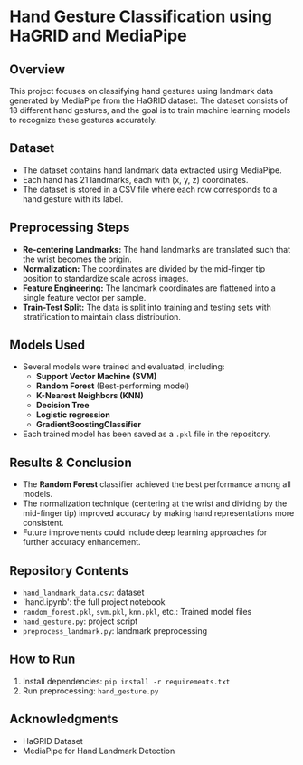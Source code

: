 # Hand Gesture Classification using HaGRID and MediaPipe

## Overview
This project focuses on classifying hand gestures using landmark data generated by MediaPipe from the HaGRID dataset. The dataset consists of 18 different hand gestures, and the goal is to train machine learning models to recognize these gestures accurately.

## Dataset
- The dataset contains hand landmark data extracted using MediaPipe.
- Each hand has 21 landmarks, each with (x, y, z) coordinates.
- The dataset is stored in a CSV file where each row corresponds to a hand gesture with its label.

## Preprocessing Steps
- **Re-centering Landmarks:** The hand landmarks are translated such that the wrist becomes the origin.
- **Normalization:** The coordinates are divided by the mid-finger tip position to standardize scale across images.
- **Feature Engineering:** The landmark coordinates are flattened into a single feature vector per sample.
- **Train-Test Split:** The data is split into training and testing sets with stratification to maintain class distribution.

## Models Used
- Several models were trained and evaluated, including:
  - **Support Vector Machine (SVM)**
  - **Random Forest** (Best-performing model)
  - **K-Nearest Neighbors (KNN)**
  - **Decision Tree**
  - **Logistic regression**
  - **GradientBoostingClassifier**
- Each trained model has been saved as a `.pkl` file in the repository.

## Results & Conclusion
- The **Random Forest** classifier achieved the best performance among all models.
- The normalization technique (centering at the wrist and dividing by the mid-finger tip) improved accuracy by making hand representations more consistent.
- Future improvements could include deep learning approaches for further accuracy enhancement.

## Repository Contents
- `hand_landmark_data.csv`: dataset
- `hand.ipynb': the full project notebook
- `random_forest.pkl`, `svm.pkl`, `knn.pkl`, etc.: Trained model files
- `hand_gesture.py`: project script
- `preprocess_landmark.py`: landmark preprocessing

## How to Run
1. Install dependencies: `pip install -r requirements.txt`
2. Run preprocessing: `hand_gesture.py`


## Acknowledgments
- HaGRID Dataset
- MediaPipe for Hand Landmark Detection

